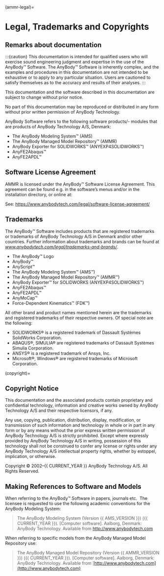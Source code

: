 (ammr-legal)=

# Legal, Trademarks and Copyrights

## Remarks about documentation

:::{caution}
This documentation is intended for qualified users who will
exercise sound engineering judgment and expertise in the use of the
AnyBody™ Software. The AnyBody™ Software is inherently complex, and the
examples and procedures in this documentation are not intended to be
exhaustive or to apply to any particular situation. Users are cautioned
to satisfy themselves as to the accuracy and results of their analyses.
:::

This documentation and the software described in this documentation are
subject to change without prior notice.

No part of this documentation may be reproduced or distributed in any
form without prior written permission of AnyBody Technology.

AnyBody Software refers to the following software products/- modules
that are products of AnyBody Technology A/S, Denmark:

- The AnyBody Modeling System™ (AMS)
- The AnyBody Managed Model Repository™ (AMMR)
- AnyBody Exporter for SOLIDWORKS™ (ANYEXP4SOLIDWORKS™)
- AnyFE2Abaqus™
- AnyFE2APDL™

## Software License Agreement

AMMR is licensed under the AnyBody™ Software License
Agreement. This agreement can be found e.g. in the software’s menus
and/or in the installation directory, or online at:

See: <https://www.anybodytech.com/legal/software-license-agreement/>

## Trademarks

The AnyBody™ Software includes products that are registered trademarks
or trademarks of AnyBody Technology A/S in Denmark and/or other
countries. Further information about trademarks and brands can be found
at *www.anybodytech.com/legal/trademarks-and-brands/*.

- The AnyBody™ Logo
- AnyBody™
- AnyScript™
- The AnyBody Modeling System™ (AMS™)
- The AnyBody Managed Model Repository™ (AMMR™)
- AnyBody Exporter™ for SOLIDWORKS (ANYEXP4SOLIDWORKS™)
- AnyFE2Abaqus™
- AnyFE2APDL™
- AnyMoCap™
- Force-Dependent Kinematics™ (FDK™)

All other brand and product names mentioned herein are the trademarks
and registered trademarks of their respective owners. Of special note
are the following:

- SOLIDWORKS® is a registered trademark of Dassault Systèmes SolidWorks
  Corporation.
- ABAQUS®, SIMULIA® are registered trademarks of Dassault Systèmes
  Simulia Corporation.
- ANSYS® is a registered trademark of Ansys, Inc.
- Microsoft®, Windows® are registered trademarks of Microsoft
  Corporation.

(copyright)=

## Copyright Notice

This documentation and the associated products contain proprietary and
confidential technology, information and creative works owned by AnyBody
Technology A/S and their respective licensors, if any.

Any use, copying, publication, distribution, display, modification, or
transmission of such information and technology in whole or in part in
any form or by any means without the prior express written permission of
AnyBody Technology A/S is strictly prohibited. Except where expressly
provided by AnyBody Technology A/S in writing, possession of this
technology shall not be construed to confer any license or rights under
any AnyBody Technology A/S intellectual property rights, whether by
estoppel, implication, or otherwise.

Copyright © 2002–{{ CURRENT_YEAR }} AnyBody Technology A/S. All Rights Reserved.

## Making References to Software and Models

When referring to the AnyBody™ Software in papers, journals etc.  The
licensee is requested to use the following academic conventions for the
AnyBody Modeling System:

> The AnyBody Modeling System (Version {{ AMS_VERSION }}) ({{ CURRENT_YEAR }}). \[Computer
> software\]. Aalborg, Denmark: AnyBody Technology. Available from
> <http://www.anybodytech.com>

When referring to specific models from the AnyBody Managed Model
Repository use:

> The AnyBody Managed Model Repository (Version {{ AMMR_VERSION }}) ({{ CURRENT_YEAR }}). \[Computer
> software\]. Aalborg, Denmark: AnyBody Technology. Available from
> [http://www.anybodytech.com](http://www.anybodytech.com)

